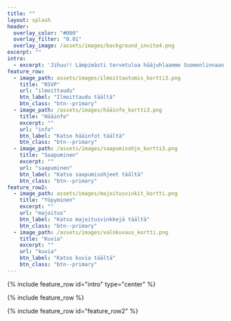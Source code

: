 ```yaml
---
title: ""
layout: splash
header:
  overlay_color: "#000"
  overlay_filter: "0.01"
  overlay_image: /assets/images/background_invite4.png
excerpt: ""
intro: 
  - excerpt: 'Jihuu!! Lämpimästi tervetuloa hääjuhlaamme Suomenlinnaan.'
feature_row:
  - image_path: assets/images/ilmoittautumis_kortti3.png
    title: "RSVP"
    url: "ilmoittaudu"
    btn_label: "Ilmoittaudu täältä"
    btn_class: "btn--primary"
  - image_path: /assets/images/hääinfo_kortti3.png
    title: "Hääinfo"
    excerpt: ""
    url: "info"
    btn_label: "Katso hääinfot täältä"
    btn_class: "btn--primary"
  - image_path: /assets/images/saapumisohje_kortti3.png
    title: "Saapuminen"
    excerpt: ""
    url: "saapuminen"
    btn_label: "Katso saapumisohjeet täältä"
    btn_class: "btn--primary"
feature_row2:
  - image_path: assets/images/majoitusvinkit_kortti.png
    title: "Yöpyminen"
    excerpt: ""
    url: "majoitus"
    btn_label: "Katso majoitusvinkkejä täältä"
    btn_class: "btn--primary"
  - image_path: /assets/images/valokuvaus_kortti.png
    title: "Kuvia"
    excerpt: ""
    url: "kuvia"
    btn_label: "Katso kuvia täältä"
    btn_class: "btn--primary"
---
```


{% include feature_row id="intro" type="center" %}

{% include feature_row %}

{% include feature_row id="feature_row2" %}

